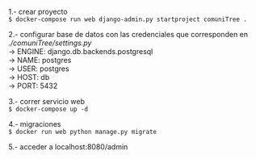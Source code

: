 1.- crear proyecto <br/>
```$ docker-compose run web django-admin.py startproject comuniTree .```

2.- configurar base de datos con las credenciales que corresponden en *./comuniTree/settings.py* <br/>
  -> ENGINE: django.db.backends.postgresql <br/>
  -> NAME: postgres <br/>
  -> USER: postgres <br/>
  -> HOST: db <br/>
  -> PORT: 5432 <br/>

3.- correr servicio web<br/>
```$ docker-compose up -d```

4.- migraciones<br/>
```$ docker run web python manage.py migrate```

5.- acceder a localhost:8080/admin
